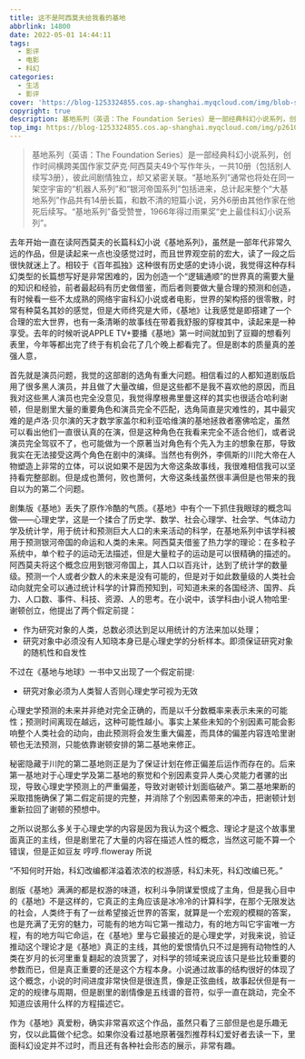 ```yaml
---
title: 这不是阿西莫夫给我看的基地
abbrlink: 14800
date: 2022-05-01 14:44:11
tags:
  - 影评
  - 电影
  - 科幻
categories:
  - 生活
  - 影评
cover: 'https://blog-1253324855.cos.ap-shanghai.myqcloud.com/img/blob-scene-haikei.svg'
copyright: true
description: 基地系列（英语：The Foundation Series）是一部经典科幻小说系列，创作时间横跨美国作家艾萨克·阿西莫夫49个写作年头，一共10册（包括别人续写3册），彼此间剧情独立，却又紧密关联。“基地系列”通常也将处在同一架空宇宙的“机器人系列”和“银河帝国系列”包括进来，总计起来整个“大基地系列”作品共有14册长篇，和数不清的短篇小说，另外6册由其他作家在他死后续写。“基地系列”备受赞誉，1966年得过雨果奖“史上最佳科幻小说系列”。
top_img: https://blog-1253324855.cos.ap-shanghai.myqcloud.com/img/p2610391810.jpeg
---
```


> 基地系列（英语：The Foundation Series）是一部经典科幻小说系列，创作时间横跨美国作家艾萨克·阿西莫夫49个写作年头，一共10册（包括别人续写3册），彼此间剧情独立，却又紧密关联。“基地系列”通常也将处在同一架空宇宙的“机器人系列”和“银河帝国系列”包括进来，总计起来整个“大基地系列”作品共有14册长篇，和数不清的短篇小说，另外6册由其他作家在他死后续写。“基地系列”备受赞誉，1966年得过雨果奖“史上最佳科幻小说系列”。

去年开始一直在读阿西莫夫的长篇科幻小说《基地系列》，虽然是一部年代非常久远的作品，但是读起来一点也没感觉过时，而且世界观空前的宏大，读了一段之后很快就迷上了。相较于《百年孤独》这种很有历史感的史诗小说，我觉得这种存科幻类型的长篇想写好是非常困难的，因为创造一个“逻辑通顺”的世界真的需要大量的知识和经验，前者最起码有历史做借鉴，而后者则要做大量合理的预测和创造，有时候看一些不太成熟的网络宇宙科幻小说或者电影，世界的架构搭的很零散，时常有种莫名其妙的感觉，但是大师终究是大师，《基地》让我感觉是即搭建了一个合理的宏大世界，也有一条清晰的故事线在带着我舒服的穿梭其中，读起来是一种享受。去年的时候听说APPLE TV+要播《基地》第一时间就加到了豆瓣的想看列表里，今年等都出完了终于有机会花了几个晚上都看完了。但是剧本的质量真的差强人意，

首先就是演员问题，我觉的这部剧的选角有重大问题。相信看过的人都知道剧版启用了很多黑人演员，并且做了大量改编，但是这些都不是我不喜欢他的原因，而且我对这些黑人演员也完全没意见，我觉得摩根弗里曼这样的其实也很适合哈利谢顿，但是剧里大量的重要角色和演员完全不匹配，选角简直是灾难性的，其中最灾难的是卢洛·贝尔演的天才数学家盖尔和利亚哈维演的基地拯救者塞佛哈定，虽然可以看出他们一直很认真的在演，但是这种角色在我看来完全不适合他们，或者说演员完全驾驭不了，也可能做为一个原著当对角色有个先入为主的想象在那，导致我实在无法接受这两个角色在剧中的演绎。当然也有例外，李佩斯的川陀大帝在人物塑造上非常的立体，可以说如果不是因为大帝这条故事线，我很难相信我可以坚持看完整部剧。但是成也萧何，败也萧何，大帝这条线虽然很丰满但是也带来的我自以为的第二个问题。

剧集版《基地》丢失了原作冷酷的气质。《基地》中有个一下抓住我眼球的概念叫做——心理史学，这是一个揉合了历史学、数学、社会心理学、社会学、气体动力学及统计学，用于统计和预测巨大人口的未来活动的科学，在基地系列中该学科被用于预测银河帝国的命运和人类的未来。阿西莫夫借鉴了热力学的理论：在多粒子系统中，单个粒子的运动无法描述，但是大量粒子的运动是可以很精确的描述的。阿西莫夫将这个概念应用到银河帝国上，其人口以百兆计，达到了统计学的数量级。预测一个人或者少数人的未来是没有可能的，但是对于如此数量级的人类社会动向就完全可以通过统计科学的计算而预知到，可知道未来的各国经济、国界、兵力、人口数、事件、科技、资源、人的思考。在小说中，该学科由小说人物哈里·谢顿创立，他提出了两个假定前提：

* 作为研究对象的人类，总数必须达到足以用统计的方法来加以处理；
* 研究对象中必须没有人知晓本身已是心理史学的分析样本。即须保证研究对象的随机性和自发性
  
不过在《基地与地球》一书中又出现了一个假定前提:

* 研究对象必须为人类智人否则心理史学可视为无效

心理史学预测的未来并非绝对完全正确的，而是以千分数概率来表示未来的可能性；预测时间离现在越远，这种可能性越小。事实上某些未知的个别因素可能会影响整个人类社会的动向，由此预测将会发生重大偏差，而具体的偏差内容连哈里谢顿也无法预测，只能依靠谢顿安排的第二基地来修正。

秘密隐藏于川陀的第二基地则正是为了保证计划在修正偏差后运作而存在的。后来第一基地对于心理史学及第二基地的察觉和个别因素变异人类心灵能力者骡的出现，导致心理史学预测上的严重偏差，导致对谢顿计划面临破产。第二基地果断的采取措施确保了第二假定前提的完整，并消除了个别因素带来的冲击，把谢顿计划重新拉回了谢顿的预想中。

之所以说那么多关于心理史学的内容是因为我认为这个概念、理论才是这个故事里面真正的主线，但是剧里花了大量的内容在描述人性的概念，当然这可能不算一个错误，但是正如豆友 哼哼.floweray 所说
 
 “不知何时开始，科幻改编都洋溢着浓浓的权游感，科幻未死，科幻改编已死。”
 
 剧版《基地》满满的都是权游的味道，权利斗争阴谋爱恨成了主角，但是我心目中的《基地》不是这样的，它真正的主角应该是冰冷冷的计算科学，在那个无限发达的社会，人类终于有了一丝希望接近世界的答案，就算是一个宏观的模糊的答案，也是充满了无穷的魅力，可能有的地方叫它第一推动力，有的地方叫它宇宙唯一方程，有的地方叫它命运，在《基地》里与它最接近的是心理史学，对我来说，验证推动这个理论才是《基地》真正的主线，其他的爱恨情仇只不过是拥有动物性的人类在岁月的长河里重复翻起的浪货罢了，对科学的领域来说应该只是些比较重要的参数而已，但是真正重要的还是这个方程本身。小说通过故事的结构很好的体现了这个概念，小说的时间进度非常快但是很连贯，像是正弦曲线，故事起伏但是有一定的的规律与周期，但是剧里的剧情像是五线谱的音符，似乎一直在跳动，完全不知道应该用什么样的方程描述它。

作为《基地》真爱粉，确实非常喜欢这个作品，虽然只看了三部但是也是乐趣无穷，仅以此篇做个纪念。如果你没看过基地原著强烈推荐科幻爱好者去读一下，里面科幻设定并不过时，而且还有各种社会形态的展示，非常有趣。